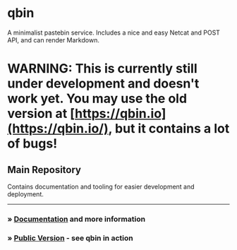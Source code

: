 # qbin
A minimalist pastebin service. Includes a nice and easy Netcat and POST API, and can render Markdown.

# WARNING: This is currently still under development and doesn't work yet. You may use the old version at [https://qbin.io](https://qbin.io/), but it contains a lot of bugs!

## Main Repository
Contains documentation and tooling for easier development and deployment.

---
### » [Documentation](http://qbin-io.viewdocs.io/qbin/) and more information
### » [Public Version](https://beta.qbin.io/) - see qbin in action
